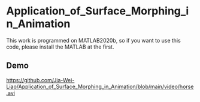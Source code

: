 # Application_of_Surface_Morphing_in_Animation
This work is programmed on MATLAB2020b, so if you want to use this code, please install the MATLAB at the first.


## Demo
https://github.com/Jia-Wei-Liao/Application_of_Surface_Morphing_in_Animation/blob/main/video/horse.avi

